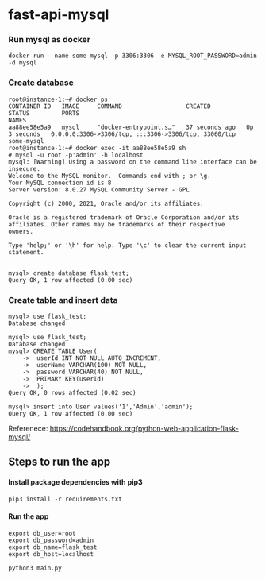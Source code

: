 # fast-api-mysql

### Run mysql as docker
```
docker run --name some-mysql -p 3306:3306 -e MYSQL_ROOT_PASSWORD=admin -d mysql
```

### Create database
```
root@instance-1:~# docker ps
CONTAINER ID   IMAGE     COMMAND                  CREATED          STATUS         PORTS                                                  NAMES
aa88ee58e5a9   mysql     "docker-entrypoint.s…"   37 seconds ago   Up 3 seconds   0.0.0.0:3306->3306/tcp, :::3306->3306/tcp, 33060/tcp   some-mysql
root@instance-1:~# docker exec -it aa88ee58e5a9 sh
# mysql -u root -p'admin' -h localhost
mysql: [Warning] Using a password on the command line interface can be insecure.
Welcome to the MySQL monitor.  Commands end with ; or \g.
Your MySQL connection id is 8
Server version: 8.0.27 MySQL Community Server - GPL

Copyright (c) 2000, 2021, Oracle and/or its affiliates.

Oracle is a registered trademark of Oracle Corporation and/or its
affiliates. Other names may be trademarks of their respective
owners.

Type 'help;' or '\h' for help. Type '\c' to clear the current input statement.


mysql> create database flask_test;
Query OK, 1 row affected (0.00 sec)

```

### Create table and insert data
```
mysql> use flask_test;
Database changed

mysql> use flask_test;
Database changed
mysql> CREATE TABLE User(
    ->  userId INT NOT NULL AUTO_INCREMENT,
    ->  userName VARCHAR(100) NOT NULL,
    ->  password VARCHAR(40) NOT NULL,
    ->  PRIMARY KEY(userId)
    ->  );
Query OK, 0 rows affected (0.02 sec)

mysql> insert into User values('1','Admin','admin');
Query OK, 1 row affected (0.00 sec)
```

Referenece: https://codehandbook.org/python-web-application-flask-mysql/



## Steps to run the app

#### Install package dependencies with pip3
```
pip3 install -r requirements.txt
```

#### Run the app
```
export db_user=root
export db_password=admin
export db_name=flask_test
export db_host=localhost

python3 main.py
```

